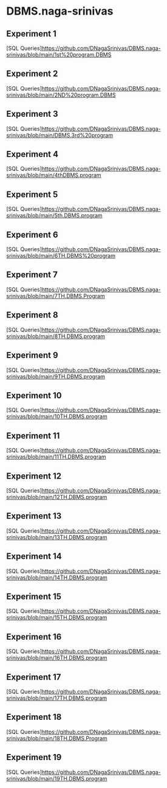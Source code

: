 # DBMS.naga-srinivas
## Experiment 1
[SQL Queries]https://github.com/DNagaSrinivas/DBMS.naga-srinivas/blob/main/1st%20program.DBMS
## Experiment 2
[SQL Queries]https://github.com/DNagaSrinivas/DBMS.naga-srinivas/blob/main/2ND%20program.DBMS
## Experiment 3
[SQL Queries]https://github.com/DNagaSrinivas/DBMS.naga-srinivas/blob/main/DBMS.3rd%20program
## Experiment 4
[SQL Queries]https://github.com/DNagaSrinivas/DBMS.naga-srinivas/blob/main/4thDBMS.program
## Experiment 5
[SQL Queries]https://github.com/DNagaSrinivas/DBMS.naga-srinivas/blob/main/5th.DBMS.program
## Experiment 6
[SQL Queries]https://github.com/DNagaSrinivas/DBMS.naga-srinivas/blob/main/6TH.DBMS%20program
## Experiment 7
[SQL Queries]https://github.com/DNagaSrinivas/DBMS.naga-srinivas/blob/main/7TH.DBMS.Program
## Experiment 8
[SQL Queries]https://github.com/DNagaSrinivas/DBMS.naga-srinivas/blob/main/8TH.DBMS.program
## Experiment 9
[SQL Queries]https://github.com/DNagaSrinivas/DBMS.naga-srinivas/blob/main/9TH.DBMS.program
## Experiment 10
[SQL Queries]https://github.com/DNagaSrinivas/DBMS.naga-srinivas/blob/main/10TH.DBMS.program
## Experiment 11
[SQL Queries]https://github.com/DNagaSrinivas/DBMS.naga-srinivas/blob/main/11TH.DBMS.program
## Experiment 12
[SQL Queries]https://github.com/DNagaSrinivas/DBMS.naga-srinivas/blob/main/12TH.DBMS.program
## Experiment 13
[SQL Queries]https://github.com/DNagaSrinivas/DBMS.naga-srinivas/blob/main/13TH.DBMS.program
## Experiment 14
[SQL Queries]https://github.com/DNagaSrinivas/DBMS.naga-srinivas/blob/main/14TH.DBMS.program
## Experiment 15
[SQL Queries]https://github.com/DNagaSrinivas/DBMS.naga-srinivas/blob/main/15TH.DBMS.program
## Experiment 16
[SQL Queries]https://github.com/DNagaSrinivas/DBMS.naga-srinivas/blob/main/16TH.DBMS.program
## Experiment 17
[SQL Queries]https://github.com/DNagaSrinivas/DBMS.naga-srinivas/blob/main/17TH.DBMS.program
## Experiment 18
[SQL Queries]https://github.com/DNagaSrinivas/DBMS.naga-srinivas/blob/main/18TH.DBMS.Program
## Experiment 19
[SQL Queries]https://github.com/DNagaSrinivas/DBMS.naga-srinivas/blob/main/19TH.DBMS.program
